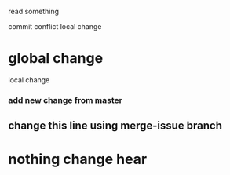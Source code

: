 read something 

commit conflict 
local change 
# global change


local change 

### add new change from master 
## change this line using merge-issue branch

# nothing change hear 
